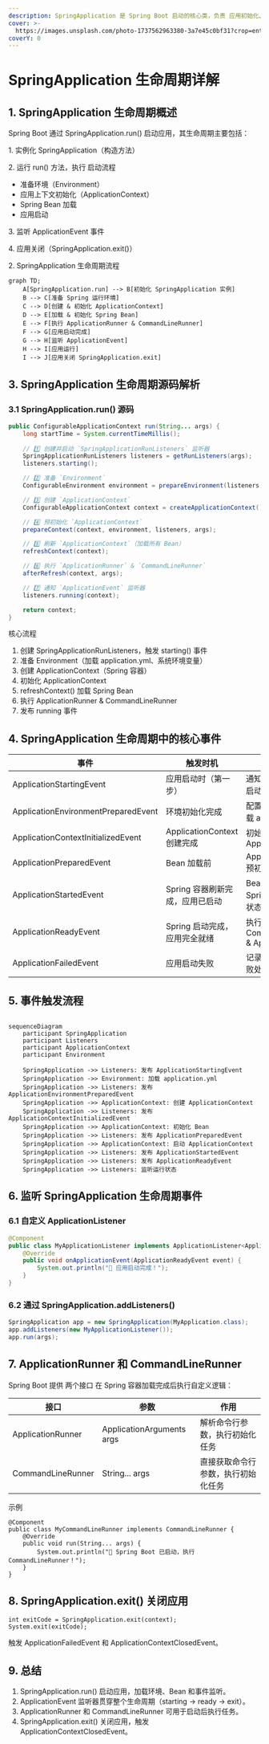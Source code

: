 ```yaml
---
description: SpringApplication 是 Spring Boot 启动的核心类，负责 应用初始化、环境准备、Bean 加载、启动和关闭。
cover: >-
  https://images.unsplash.com/photo-1737562963380-3a7e45c0bf31?crop=entropy&cs=srgb&fm=jpg&ixid=M3wxOTcwMjR8MHwxfHJhbmRvbXx8fHx8fHx8fDE3NDAyMzQzNTB8&ixlib=rb-4.0.3&q=85
coverY: 0
---
```


# SpringApplication 生命周期详解

## 1. SpringApplication 生命周期概述

Spring Boot 通过 SpringApplication.run() 启动应用，其生命周期主要包括：

1\. 实例化 SpringApplication（构造方法）

2\. 运行 run() 方法，执行 启动流程

* 准备环境（Environment）
* 应用上下文初始化（ApplicationContext）
* Spring Bean 加载
* 应用启动

3\. 监听 ApplicationEvent 事件

4\. 应用关闭（SpringApplication.exit()）

2\. SpringApplication 生命周期流程

```mermaid
graph TD;
    A[SpringApplication.run] --> B[初始化 SpringApplication 实例]
    B --> C[准备 Spring 运行环境]
    C --> D[创建 & 初始化 ApplicationContext]
    D --> E[加载 & 初始化 Spring Bean]
    E --> F[执行 ApplicationRunner & CommandLineRunner]
    F --> G[应用启动完成]
    G --> H[监听 ApplicationEvent]
    H --> I[应用运行]
    I --> J[应用关闭 SpringApplication.exit]
```

## 3. SpringApplication 生命周期源码解析

### 3.1 SpringApplication.run() 源码

```java
public ConfigurableApplicationContext run(String... args) {
    long startTime = System.currentTimeMillis();
    
    // 1️⃣ 创建并启动 `SpringApplicationRunListeners` 监听器
    SpringApplicationRunListeners listeners = getRunListeners(args);
    listeners.starting();

    // 2️⃣ 准备 `Environment`
    ConfigurableEnvironment environment = prepareEnvironment(listeners, args);

    // 3️⃣ 创建 `ApplicationContext`
    ConfigurableApplicationContext context = createApplicationContext();

    // 4️⃣ 预初始化 `ApplicationContext`
    prepareContext(context, environment, listeners, args);

    // 5️⃣ 刷新 `ApplicationContext`（加载所有 Bean）
    refreshContext(context);

    // 6️⃣ 执行 `ApplicationRunner` & `CommandLineRunner`
    afterRefresh(context, args);

    // 7️⃣ 通知 `ApplicationEvent` 监听器
    listeners.running(context);

    return context;
}
```

核心流程

1. 创建 SpringApplicationRunListeners，触发 starting() 事件
2. 准备 Environment（加载 application.yml、系统环境变量）
3. 创建 ApplicationContext（Spring 容器）
4. 初始化 ApplicationContext
5. refreshContext() 加载 Spring Bean
6. 执行 ApplicationRunner & CommandLineRunner
7. 发布 running 事件

## 4. SpringApplication 生命周期中的核心事件

| 事件                                  | 触发时机                    | 作用                                       |
| ----------------------------------- | ----------------------- | ---------------------------------------- |
| ApplicationStartingEvent            | 应用启动时（第一步）              | 通知监听器，应用正在启动                             |
| ApplicationEnvironmentPreparedEvent | 环境初始化完成                 | 配置 Environment（加载 application.yml）       |
| ApplicationContextInitializedEvent  | ApplicationContext 创建完成 | 初始化 ApplicationContext                   |
| ApplicationPreparedEvent            | Bean 加载前                | ApplicationContext 预初始化                  |
| ApplicationStartedEvent             | Spring 容器刷新完成，应用已启动     | Bean 加载完成，Spring Boot 进入运行状态             |
| ApplicationReadyEvent               | Spring 启动完成，应用完全就绪      | 执行 CommandLineRunner & ApplicationRunner |
| ApplicationFailedEvent              | 应用启动失败                  | 记录错误日志，执行失败处理                            |

## 5. 事件触发流程

```mermaid
```

```mermaid
sequenceDiagram
    participant SpringApplication
    participant Listeners
    participant ApplicationContext
    participant Environment

    SpringApplication ->> Listeners: 发布 ApplicationStartingEvent
    SpringApplication ->> Environment: 加载 application.yml
    SpringApplication ->> Listeners: 发布 ApplicationEnvironmentPreparedEvent
    SpringApplication ->> ApplicationContext: 创建 ApplicationContext
    SpringApplication ->> Listeners: 发布 ApplicationContextInitializedEvent
    SpringApplication ->> ApplicationContext: 初始化 Bean
    SpringApplication ->> Listeners: 发布 ApplicationPreparedEvent
    SpringApplication ->> ApplicationContext: 启动 ApplicationContext
    SpringApplication ->> Listeners: 发布 ApplicationStartedEvent
    SpringApplication ->> Listeners: 发布 ApplicationReadyEvent
    SpringApplication ->> Listeners: 监听运行状态
```

## 6. 监听 SpringApplication 生命周期事件

### 6.1 自定义 ApplicationListener

```java
@Component
public class MyApplicationListener implements ApplicationListener<ApplicationReadyEvent> {
    @Override
    public void onApplicationEvent(ApplicationReadyEvent event) {
        System.out.println("🚀 应用启动完成！");
    }
}
```

### 6.2 通过 SpringApplication.addListeners()

```java
SpringApplication app = new SpringApplication(MyApplication.class);
app.addListeners(new MyApplicationListener());
app.run(args);
```

## 7. ApplicationRunner 和 CommandLineRunner

Spring Boot 提供 两个接口 在 Spring 容器加载完成后执行自定义逻辑：

| 接口                | 参数                        | 作用                |
| ----------------- | ------------------------- | ----------------- |
| ApplicationRunner | ApplicationArguments args | 解析命令行参数，执行初始化任务   |
| CommandLineRunner | String... args            | 直接获取命令行参数，执行初始化任务 |

示例

```
@Component
public class MyCommandLineRunner implements CommandLineRunner {
    @Override
    public void run(String... args) {
        System.out.println("🚀 Spring Boot 已启动，执行 CommandLineRunner！");
    }
}
```

## 8. SpringApplication.exit() 关闭应用

```
int exitCode = SpringApplication.exit(context);
System.exit(exitCode);
```

触发 ApplicationFailedEvent 和 ApplicationContextClosedEvent。

## 9. 总结

1. SpringApplication.run() 启动应用，加载环境、Bean 和事件监听。
2. ApplicationEvent 监听器贯穿整个生命周期（starting -> ready -> exit）。
3. ApplicationRunner 和 CommandLineRunner 可用于启动后执行任务。
4. SpringApplication.exit() 关闭应用，触发 ApplicationContextClosedEvent。&#x20;
